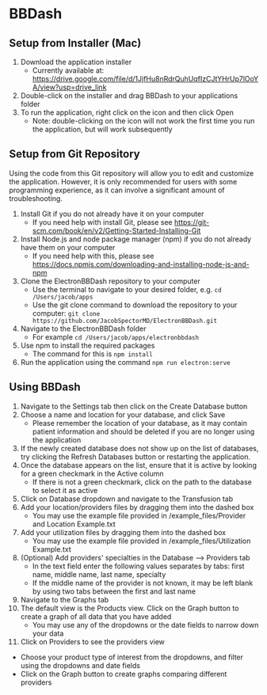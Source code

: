 # BBDash

## Setup from Installer (Mac)
1. Download the application installer
   - Currently available at: https://drive.google.com/file/d/1JjfHu8nRdrQuhUqfIzCJtYHrUp7lOoYA/view?usp=drive_link
2. Double-click on the installer and drag BBDash to your applications folder
3. To run the application, right click on the icon and then click Open 
   - Note: double-clicking on the icon will not work the first time you run the application, but will
   work subsequently
     

## Setup from Git Repository
Using the code from this Git repository will allow you to edit and customize the application. However, it is only
recommended for users with some programming experience, as it can involve a significant
amount of troubleshooting.

1. Install Git if you do not already have it on your computer
    - If you need help with install Git, please see https://git-scm.com/book/en/v2/Getting-Started-Installing-Git
2. Install Node.js and node package manager (npm) if you do not already have them on your computer
   - If you need help with this, please see https://docs.npmjs.com/downloading-and-installing-node-js-and-npm
3. Clone the ElectronBBDash repository to your computer
    - Use the terminal to navigate to your desired folder, e.g.
    ```cd /Users/jacob/apps```
    - Use the git clone command to download the repository to your computer: ```git clone https://github.com/JacobSpectorMD/ElectronBBDash.git```
4. Navigate to the ElectronBBDash folder
    - For example ```cd /Users/jacob/apps/electronbbdash```
5. Use npm to install the required packages
    - The command for this is ```npm install```
6. Run the application using the command ```npm run electron:serve```


## Using BBDash
1. Navigate to the Settings tab then click on the Create Database button
2. Choose a name and location for your database, and click Save
   - Please remember the location of your database, as it may contain patient information and should be deleted if you 
   are no longer using the application
3. If the newly created database does not show up on the list of databases, try clicking the Refresh Databases
button or restarting the application. 
4. Once the database appears on the list, ensure that it is active by looking for a green checkmark in the Active column
   - If there is not a green checkmark, click on the path to the database to select it as active
5. Click on Database dropdown and navigate to the Transfusion tab
6. Add your location/providers files by dragging them into the dashed box
   - You may use the example file provided in /example_files/Provider and Location Example.txt
7. Add your utilization files by dragging them into the dashed box
   - You may use the example file provided in /example_files/Utilization Example.txt
8. (Optional) Add providers' specialties in the Database --> Providers tab
   - In the text field enter the following values separates by tabs: first name, middle name, last name, specialty
   - If the middle name of the provider is not known, it may be left blank by using two tabs between the first and last name
8. Navigate to the Graphs tab
9. The default view is the Products view. Click on the Graph button to create a graph of all data that you have added
   - You may use any of the dropdowns or the date fields to narrow down your data
10. Click on Providers to see the providers view 
   - Choose your product type of interest from the dropdowns, and filter using the dropdowns and date fields
   - Click on the Graph button to create graphs comparing different providers
